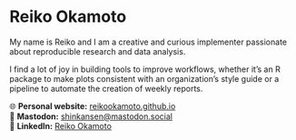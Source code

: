 # Reiko Okamoto

My name is Reiko and I am a creative and curious implementer passionate about reproducible research and data analysis.

I find a lot of joy in building tools to improve workflows, whether it’s an R package to make plots consistent with an organization’s style guide or a pipeline to automate the creation of weekly reports.

🌐 **Personal website:** [reikookamoto.github.io](reikookamoto.github.io) <br>
🐘 **Mastodon:** [shinkansen@mastodon.social](https://mastodon.social/@shinkansen) <br>
💼 **LinkedIn:** [Reiko Okamoto](www.linkedin.com/in/reiko-okamoto-432273a4)
